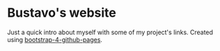 
# Bustavo's website

Just a quick intro about myself with some of my project's links. Created using [bootstrap-4-github-pages](https://nicolas-van.github.io/bootstrap-4-github-pages/).
